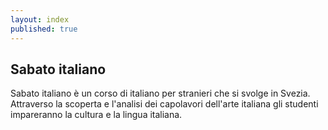 ```yaml
---
layout: index
published: true
---
```


## Sabato italiano

Sabato italiano è un corso di italiano per stranieri che si svolge in Svezia. Attraverso la scoperta e l'analisi dei capolavori dell'arte italiana gli studenti impareranno la cultura e la lingua italiana.
